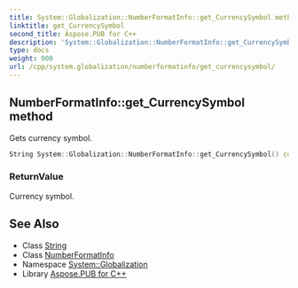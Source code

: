 ```yaml
---
title: System::Globalization::NumberFormatInfo::get_CurrencySymbol method
linktitle: get_CurrencySymbol
second_title: Aspose.PUB for C++
description: 'System::Globalization::NumberFormatInfo::get_CurrencySymbol method. Gets currency symbol in C++.'
type: docs
weight: 900
url: /cpp/system.globalization/numberformatinfo/get_currencysymbol/
---
```

## NumberFormatInfo::get_CurrencySymbol method


Gets currency symbol.

```cpp
String System::Globalization::NumberFormatInfo::get_CurrencySymbol() const
```


### ReturnValue

Currency symbol.

## See Also

* Class [String](../../../system/string/)
* Class [NumberFormatInfo](../)
* Namespace [System::Globalization](../../)
* Library [Aspose.PUB for C++](../../../)

